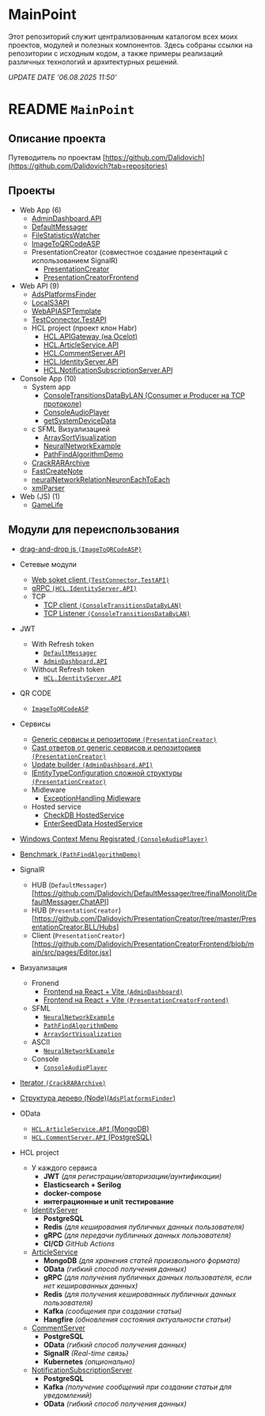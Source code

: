 # MainPoint

Этот репозиторий служит централизованным каталогом всех моих проектов, модулей и полезных компонентов. Здесь собраны ссылки на репозитории с исходным кодом, а также примеры реализаций различных технологий и архитектурных решений.

_UPDATE DATE '06.08.2025 11:50'_

# README **`MainPoint`**

## Описание проекта

Путеводитель по проектам [https://github.com/Dalidovich](https://github.com/Dalidovich?tab=repositories)

## Проекты

- Web App (6)
  - [AdminDashboard.API](https://github.com/Dalidovich/AdminDashboard.API)
  - [DefaultMessager](https://github.com/Dalidovich/DefaultMessager)
  - [FileStatisticsWatcher](https://github.com/Dalidovich/FileStatisticsWatcher)
  - [ImageToQRCodeASP](https://github.com/Dalidovich/ImageToQRCodeASP)
  - PresentationCreator (совместное создание презентаций с использованием SignalR)
    - [PresentationCreator](https://github.com/Dalidovich/PresentationCreator)
    - [PresentationCreatorFrontend](https://github.com/Dalidovich/PresentationCreatorFrontend)
- Web API (9)
  - [AdsPlatformsFinder](https://github.com/Dalidovich/AdsPlatformsFinder)
  - [LocalS3API](https://github.com/Dalidovich/LocalS3API)
  - [WebAPIASPTemplate](https://github.com/Dalidovich/WebAPIASPTemplate)
  - [TestConnector.TestAPI](https://github.com/Dalidovich/TestConnector.TestAPI)
  - HCL project (проект клон Habr)
    - [HCL.APIGateway (на Ocelot)](https://github.com/Dalidovich/HCL.APIGateway)
    - [HCL.ArticleService.API](https://github.com/Dalidovich/HCL.ArticleService.API)
    - [HCL.CommentServer.API](https://github.com/Dalidovich/HCL.CommentServer.API)
    - [HCL.IdentityServer.API](https://github.com/Dalidovich/HCL.IdentityServer.API)
    - [HCL.NotificationSubscriptionServer.API](https://github.com/Dalidovich/HCL.NotificationSubscriptionServer.API)
- Console App (10)
  - System app
    - [ConsoleTransitionsDataByLAN (Consumer и Producer на TCP протоколе)](https://github.com/Dalidovich/ConsoleTransitionsDataByLAN)
    - [ConsoleAudioPlayer](https://github.com/Dalidovich/ConsoleAudioPlayer)
    - [getSystemDeviceData](https://github.com/Dalidovich/getSystemDeviceData)
  - с SFML Визуализацией
    - [ArraySortVisualization](https://github.com/Dalidovich/ArraySortVisualization)
    - [NeuralNetworkExample](https://github.com/Dalidovich/NeuralNetworkExample)
    - [PathFindAlgorithmDemo](https://github.com/Dalidovich/PathFindAlgorithmDemo)
  - [CrackRARArchive](https://github.com/Dalidovich/CrackRARArchive)
  - [FastCreateNote](https://github.com/Dalidovich/FastCreateNote)
  - [neuralNetworkRelationNeuronEachToEach](https://github.com/Dalidovich/neuralNetworkRelationNeuronEachToEach)
  - [xmlParser](https://github.com/Dalidovich/xmlParser)
- Web (JS) (1)
  - [GameLife](https://github.com/Dalidovich/GameLife)

## Модули для переиспользования

- [drag-and-drop js `(ImageToQRCodeASP)`](https://github.com/Dalidovich/ImageToQRCodeASP/blob/master/ImageToQRCodeWebSite/Views/Home/Index.cshtml)
- Сетевые модули
  - [Web soket client `(TestConnector.TestAPI)`](https://github.com/Dalidovich/TestConnector.TestAPI/blob/master/TestConnector/WevSocket/WebSocketClientParser.cs)
  - [gRPC `(HCL.IdentityServer.API)`](https://github.com/Dalidovich/HCL.IdentityServer.API/blob/master/HCL.IdentityServer.API.BLL/Protos/AthorService.proto)
  - TCP
    - [TCP client `(ConsoleTransitionsDataByLAN)`](https://github.com/Dalidovich/ConsoleTransitionsDataByLAN/blob/master/ConsoleTransitionsDataByLAN.Consumer/TCPConsumer.cs)
    - [TCP Listener `(ConsoleTransitionsDataByLAN)`](https://github.com/Dalidovich/ConsoleTransitionsDataByLAN/blob/master/ConsoleTransitionsDataByLAN.Producer/TCPProducer.cs)
- JWT
  - With Refresh token
    - [`DefaultMessager`](https://github.com/Dalidovich/DefaultMessager/blob/infinityScroll/DefaultMessager.BLL/Implementation/AccountService.cs)
    - [`AdminDashboard.API`](https://github.com/Dalidovich/AdminDashboard.API/blob/master/AdminDashboard.API.BLL/Services/RegistrationService.cs)
  - Without Refresh token
    - [`HCL.IdentityServer.API`](https://github.com/Dalidovich/HCL.IdentityServer.API/blob/master/HCL.IdentityServer.API.BLL/Services/TokenService.cs)
- QR CODE
  - [`ImageToQRCodeASP`](https://github.com/Dalidovich/ImageToQRCodeASP/blob/master/ImageToQRCodeWebSite/Models/ImgToQRCodeConverter.cs)
- Сервисы

  - [Generic сервисы и репозитории `(PresentationCreator)`](https://github.com/Dalidovich/PresentationCreator/blob/master/PresentationCreator.BLL/Services/BaseService.cs)
  - [Cast ответов от generic сервисов и репозиториев `(PresentationCreator)`](https://github.com/Dalidovich/PresentationCreator/blob/master/PresentationCreator.BLL/Extensions/ResponseCastExtension.cs)
  - [Update builder `(AdminDashboard.API)`](https://github.com/Dalidovich/AdminDashboard.API/tree/master/AdminDashboard.API.BLL/Services/HelperService)
  - [IEntityTypeConfiguration сложной структуры `(PresentationCreator)`](https://github.com/Dalidovich/PresentationCreator/tree/master/PresentationCreator.DAL/Configuration)
  - Midleware
    - [ExceptionHandling Midleware](https://github.com/Dalidovich/WebAPIASPTemplate/blob/master/WebAPIASPTemplate.API/Midlaware/ExceptionHandlingMiddleware.cs)
  - Hosted service
    - [CheckDB HostedService](https://github.com/Dalidovich/WebAPIASPTemplate/blob/master/WebAPIASPTemplate.API/HostedServices/CheckDBHostedService.cs)
    - [EnterSeedData HostedService](https://github.com/Dalidovich/WebAPIASPTemplate/blob/master/WebAPIASPTemplate.API/HostedServices/EnterSeedDataHostedService.cs)

- [Windows Context Menu Regisrated `(ConsoleAudioPlayer)`](https://github.com/Dalidovich/ConsoleAudioPlayer/blob/master/ConsoleAudioPlayer/PlayerSettings/ContextMenuRegisrated.cs)
- [Benchmark `(PathFindAlgorithmDemo)`](https://github.com/Dalidovich/PathFindAlgorithmDemo/tree/master/PathFindAlgorithmDemo.Benchmark)
- SignalR
  - HUB (`DefaultMessager`)[https://github.com/Dalidovich/DefaultMessager/tree/finalMonolit/DefaultMessager.ChatAPI]
  - HUB (`PresentationCreator`)[https://github.com/Dalidovich/PresentationCreator/tree/master/PresentationCreator.BLL/Hubs]
  - Client (`PresentationCreator`)[https://github.com/Dalidovich/PresentationCreatorFrontend/blob/main/src/pages/Editor.jsx]
- Визуализация
  - Fronend
    - [Frontend на React + Vite `(AdminDashboard)`](https://github.com/Dalidovich/AdminDashboard.API/tree/master/AdminDashboard)
    - [Frontend на React + Vite `(PresentationCreatorFrontend)`](https://github.com/Dalidovich/AdminDashboard.API/tree/master/PresentationCreatorFrontend)
  - SFML
    - [`NeuralNetworkExample`](https://github.com/Dalidovich/NeuralNetworkExample/blob/master/NeuralNetworkExample/ExampleImplement/DataSection/Implement/DataNNSectionWithSFML.cs)
    - [`PathFindAlgorithmDemo`](https://github.com/Dalidovich/PathFindAlgorithmDemo/blob/master/PathFindAlgorithmDemo/HelpFullTools/Display.cs#L141)
    - [`ArraySortVisualization`](https://github.com/Dalidovich/ArraySortVisualization/blob/master/ArraySortVisualization/Visualization.cs#L91)
  - ASCII
    - [`NeuralNetworkExample`](https://github.com/Dalidovich/NeuralNetworkExample/blob/master/NeuralNetworkExample/ExampleImplement/DataSection/Implement/DataNNSectionWithSymbols.cs)
  - Console
    - [`ConsoleAudioPlayer`](https://github.com/Dalidovich/ConsoleAudioPlayer/blob/master/ConsoleAudioPlayer/VisualizeComponent/Visualizer.cs)
- [Iterator `(CrackRARArchive)`](https://github.com/Dalidovich/CrackRARArchive/blob/master/CrackRARArchive/IteratorOnArray.cs)
- [Структура дерево (Node)(`AdsPlatformsFinder`)](https://github.com/Dalidovich/AdsPlatformsFinder)
- OData
  - [`HCL.ArticleService.API` (MongoDB)](https://github.com/Dalidovich/HCL.ArticleService.API/blob/master/HCL.ArticleService.API/DIManger.cs#L37)
  - [`HCL.CommentServer.API` (PostgreSQL)](https://github.com/Dalidovich/HCL.CommentServer.API/blob/master/HCL.CommentServer.API/DIManger.cs#L43)
- HCL project
  - У каждого сервиса
    - **JWT** _(для регистрации/авторизации/аунтификации)_
    - **Elasticsearch + Serilog**
    - **docker-compose**
    - **интеграционные и unit тестирование**
  - [IdentityServer](https://github.com/Dalidovich/HCL.IdentityServer.API)
    - **PostgreSQL**
    - **Redis** _(для кеширования публичных данных пользователя)_
    - **gRPC** _(для передачи публичных данных пользователя)_
    - **CI/CD** _GitHub Actions_
  - [ArticleService](https://github.com/Dalidovich/HCL.ArticleService.API)
    - **MongoDB** _(для хранения статей произвольного формата)_
    - **OData** _(гибкий способ получения данных)_
    - **gRPC** _(для получения публичных данных пользователя, если нет кешированных данных)_
    - **Redis** _(для получения кешированных публичных данных пользователя)_
    - **Kafka** _(сообщения при создании статьи)_
    - **Hangfire** _(обновления состояния актуальности статьи)_
  - [CommentServer](https://github.com/Dalidovich/HCL.IdentityServer.API)
    - **PostgreSQL**
    - **OData** _(гибкий способ получения данных)_
    - **SignalR** _(Real-time связь)_
    - **Kubernetes** _(опционально)_
  - [NotificationSubscriptionServer](https://github.com/Dalidovich/HCL.IdentityServer.API)
    - **PostgreSQL**
    - **Kafka** _(получение сообщений при создании статьи для уведомлений)_
    - **OData** _(гибкий способ получения данных)_
